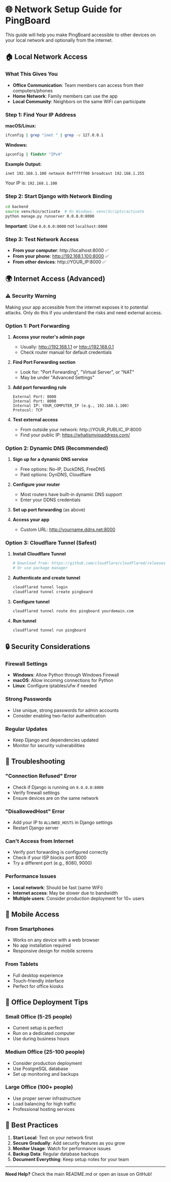 # 🌐 Network Setup Guide for PingBoard

This guide will help you make PingBoard accessible to other devices on your local network and optionally from the internet.

## 🏠 Local Network Access

### What This Gives You
- **Office Communication**: Team members can access from their computers/phones
- **Home Network**: Family members can use the app
- **Local Community**: Neighbors on the same WiFi can participate

### Step 1: Find Your IP Address

**macOS/Linux:**
```bash
ifconfig | grep "inet " | grep -v 127.0.0.1
```

**Windows:**
```cmd
ipconfig | findstr "IPv4"
```

**Example Output:**
```
inet 192.168.1.100 netmask 0xffffff00 broadcast 192.168.1.255
```
Your IP is: `192.168.1.100`

### Step 2: Start Django with Network Binding

```bash
cd backend
source venv/bin/activate  # On Windows: venv\Scripts\activate
python manage.py runserver 0.0.0.0:8000
```

**Important**: Use `0.0.0.0:8000` not `localhost:8000`

### Step 3: Test Network Access

- **From your computer**: http://localhost:8000 ✅
- **From your phone**: http://192.168.1.100:8000 ✅
- **From other devices**: http://YOUR_IP:8000 ✅

## 🌍 Internet Access (Advanced)

### ⚠️ Security Warning
Making your app accessible from the internet exposes it to potential attacks. Only do this if you understand the risks and need external access.

### Option 1: Port Forwarding

1. **Access your router's admin page**
   - Usually: http://192.168.1.1 or http://192.168.0.1
   - Check router manual for default credentials

2. **Find Port Forwarding section**
   - Look for: "Port Forwarding", "Virtual Server", or "NAT"
   - May be under "Advanced Settings"

3. **Add port forwarding rule**
   ```
   External Port: 8000
   Internal Port: 8000
   Internal IP: YOUR_COMPUTER_IP (e.g., 192.168.1.100)
   Protocol: TCP
   ```

4. **Test external access**
   - From outside your network: http://YOUR_PUBLIC_IP:8000
   - Find your public IP: https://whatismyipaddress.com/

### Option 2: Dynamic DNS (Recommended)

1. **Sign up for a dynamic DNS service**
   - Free options: No-IP, DuckDNS, FreeDNS
   - Paid options: DynDNS, Cloudflare

2. **Configure your router**
   - Most routers have built-in dynamic DNS support
   - Enter your DDNS credentials

3. **Set up port forwarding** (as above)

4. **Access your app**
   - Custom URL: http://yourname.ddns.net:8000

### Option 3: Cloudflare Tunnel (Safest)

1. **Install Cloudflare Tunnel**
   ```bash
   # Download from: https://github.com/cloudflare/cloudflared/releases
   # Or use package manager
   ```

2. **Authenticate and create tunnel**
   ```bash
   cloudflared tunnel login
   cloudflared tunnel create pingboard
   ```

3. **Configure tunnel**
   ```bash
   cloudflared tunnel route dns pingboard yourdomain.com
   ```

4. **Run tunnel**
   ```bash
   cloudflared tunnel run pingboard
   ```

## 🔒 Security Considerations

### Firewall Settings
- **Windows**: Allow Python through Windows Firewall
- **macOS**: Allow incoming connections for Python
- **Linux**: Configure iptables/ufw if needed

### Strong Passwords
- Use unique, strong passwords for admin accounts
- Consider enabling two-factor authentication

### Regular Updates
- Keep Django and dependencies updated
- Monitor for security vulnerabilities

## 🚨 Troubleshooting

### "Connection Refused" Error
- Check if Django is running on `0.0.0.0:8000`
- Verify firewall settings
- Ensure devices are on the same network

### "DisallowedHost" Error
- Add your IP to `ALLOWED_HOSTS` in Django settings
- Restart Django server

### Can't Access from Internet
- Verify port forwarding is configured correctly
- Check if your ISP blocks port 8000
- Try a different port (e.g., 8080, 9000)

### Performance Issues
- **Local network**: Should be fast (same WiFi)
- **Internet access**: May be slower due to bandwidth
- **Multiple users**: Consider production deployment for 10+ users

## 📱 Mobile Access

### From Smartphones
- Works on any device with a web browser
- No app installation required
- Responsive design for mobile screens

### From Tablets
- Full desktop experience
- Touch-friendly interface
- Perfect for office kiosks

## 🏢 Office Deployment Tips

### Small Office (5-25 people)
- Current setup is perfect
- Run on a dedicated computer
- Use during business hours

### Medium Office (25-100 people)
- Consider production deployment
- Use PostgreSQL database
- Set up monitoring and backups

### Large Office (100+ people)
- Use proper server infrastructure
- Load balancing for high traffic
- Professional hosting services

## 🎯 Best Practices

1. **Start Local**: Test on your network first
2. **Secure Gradually**: Add security features as you grow
3. **Monitor Usage**: Watch for performance issues
4. **Backup Data**: Regular database backups
5. **Document Everything**: Keep setup notes for your team

---

**Need Help?** Check the main README.md or open an issue on GitHub!

